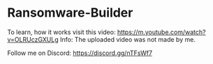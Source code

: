 # Ransomware-Builder
To learn, how it works visit this video: https://m.youtube.com/watch?v=OLRUczGXULg 
Info: The uploaded video was not made by me.

Follow me on Discord: https://discord.gg/nTFsWf7
